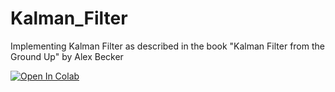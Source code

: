 # Kalman_Filter
Implementing Kalman Filter as described in the book "Kalman Filter from the Ground Up" by Alex Becker

<a target="_blank" href="https://colab.research.google.com/github/aravindchakravarti/Kalman_Filter/blob/main/Kalman_Filter.ipynb">
  <img src="https://colab.research.google.com/assets/colab-badge.svg" alt="Open In Colab"/>
</a>
